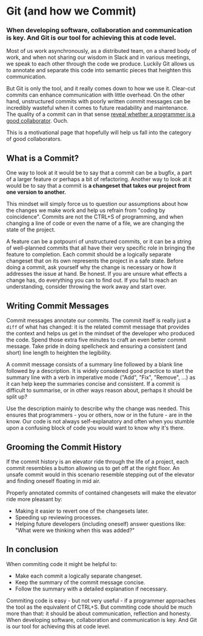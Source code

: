 # Git (and how we Commit)

### When developing software, collaboration and communication is key. And Git is our tool for achieving this at code level.

Most of us work asynchronously, as a distributed team, on a shared body of work, and when not sharing our wisdom in Slack and in various meetings, we speak to each other through the code we produce. Luckily Git allows us to annotate and separate this code into semantic pieces that heighten this communication.

But Git is only the tool, and it really comes down to how we use it. Clear-cut commits can enhance communication with little overhead. On the other hand, unstructured commits with poorly written commit messages can be incredibly wasteful when it comes to future readability and maintenance. The quality of a commit can in that sense [reveal whether a programmer is a good collaborator](http://who-t.blogspot.no/2009/12/on-commit-messages.html). Ouch.

This is a motivational page that hopefully will help us fall into the category of good collaborators.

## What is a Commit?

One way to look at it would be to say that a commit can be a bugfix, a part of a larger feature or perhaps a bit of refactoring. Another way to look at it would be to say that a commit is **a changeset that takes our project from one version to another.**

This mindset will simply force us to question our assumptions about how the changes we make work and help us refrain from "coding by coincidence". Commits are not the CTRL+S of programming, and when changing a line of code or even the name of a file, we are changing the state of the project.

A feature can be a potpourri of unstructured commits, or it can be a string of well-planned commits that all have their very specific role in bringing the feature to completion. Each commit should be a logically separate changeset that on its own represents the project in a safe state. Before doing a commit, ask yourself why the change is necessary or how it addresses the issue at hand. Be honest. If you are unsure what effects a change has, do everything you can to find out. If you fail to reach an understanding, consider throwing the work away and start over.

## Writing Commit Messages

Commit messages annotate our commits. The commit itself is really just a `diff` of what has changed: it is the related commit message that provides the context and helps us get in the mindset of the developer who produced the code. Spend those extra five minutes to craft an even better commit message. Take pride in doing spellcheck and ensuring a consistent (and short) line length to heighten the legibility.

A commit message consists of a summary line followed by a blank line followed by a description. It is widely considered good practice to start the summary line with a verb in imperative mode ("Add", "Fix", "Remove", ...) as it can help keep the summaries concise and consistent. If a commit is difficult to summarise, or in other ways reason about, perhaps it should be split up?

Use the description mainly to describe why the change was needed. This ensures that programmers - you or others, now or in the future - are in the know. Our code is not always self-explanatory and often when you stumble upon a confusing block of code you would want to know why it's there.

## Grooming the Commit History

If the commit history is an elevator ride through the life of a project, each commit resembles a button allowing us to get off at the right floor. An unsafe commit would in this scenario resemble stepping out of the elevator and finding oneself floating in mid air.

Properly annotated commits of contained changesets will make the elevator ride more pleasant by:

* Making it easier to revert one of the changesets later.
* Speeding up reviewing processes.
* Helping future developers (including oneself) answer questions like: "What were we thinking when this was added?"

## In conclusion

When commiting code it might be helpful to:

* Make each commit a logically separate changeset.
* Keep the summary of the commit message concise.
* Follow the summary with a detailed explanation if necessary.

Commiting code is easy - but not very useful - if a programmer approaches the tool as the equivalent of CTRL+S. But commiting code should be much more than that: it should be about communication, reflection and honesty. When developing software, collaboration and communication is key. And Git is our tool for achieving this at code level.
